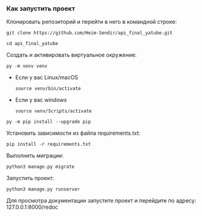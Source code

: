 ### Как запустить проект

Клонировать репозиторий и перейти в него в командной строке:

```
git clone https://github.com/Heim-Sendir/api_final_yatube.git
```

```
cd api_final_yatube
```

Создать и активировать виртуальное окружение:

```
py -m venv venv
```

* Если у вас Linux/macOS
    ```
    source venv/bin/activate
    ```

* Если у вас windows
    ```
    source venv/Scripts/activate
    ```

```
py -m pip install --upgrade pip
```

Установить зависимости из файла requirements.txt:

```
pip install -r requirements.txt
```

Выполнить миграции:

```
python3 manage.py migrate
```

Запустить проект:

```
python3 manage.py runserver
```

Для просмотра документации запустите проект и перейдите по адресу:
127.0.0.1:8000/redoc